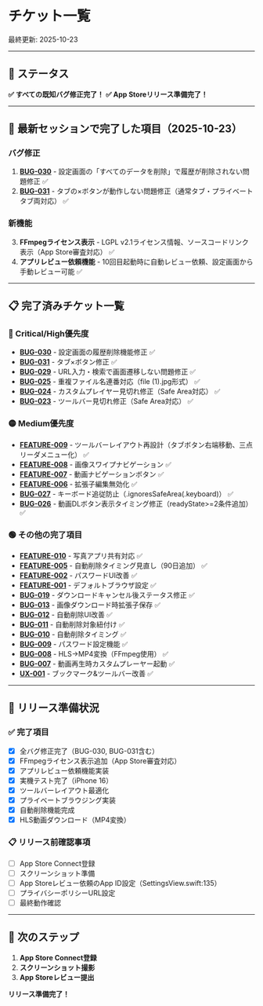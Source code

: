 # チケット一覧

最終更新: 2025-10-23

---

## 🎯 ステータス

**✅ すべての既知バグ修正完了！**
**✅ App Storeリリース準備完了！**

---

## 🎉 最新セッションで完了した項目（2025-10-23）

### バグ修正
1. **[BUG-030](02-improvements/BUG-030-history-not-deleted-in-settings.md)** - 設定画面の「すべてのデータを削除」で履歴が削除されない問題修正 ✅
2. **[BUG-031](02-improvements/BUG-031-tab-close-button-not-working.md)** - タブの×ボタンが動作しない問題修正（通常タブ・プライベートタブ両対応） ✅

### 新機能
3. **FFmpegライセンス表示** - LGPL v2.1ライセンス情報、ソースコードリンク表示（App Store審査対応） ✅
4. **アプリレビュー依頼機能** - 10回目起動時に自動レビュー依頼、設定画面から手動レビュー可能 ✅

---

## 📋 完了済みチケット一覧

### 🔴 Critical/High優先度

- **[BUG-030](02-improvements/BUG-030-history-not-deleted-in-settings.md)** - 設定画面の履歴削除機能修正 ✅
- **[BUG-031](02-improvements/BUG-031-tab-close-button-not-working.md)** - タブ×ボタン修正 ✅
- **[BUG-029](02-improvements/BUG-029-url-navigation-not-working.md)** - URL入力・検索で画面遷移しない問題修正 ✅
- **[BUG-025](02-improvements/BUG-025-duplicate-filename-overwrite.md)** - 重複ファイル名連番対応（file (1).jpg形式） ✅
- **[BUG-024](02-improvements/BUG-024-custom-player-cutoff-iphone16.md)** - カスタムプレイヤー見切れ修正（Safe Area対応） ✅
- **[BUG-023](02-improvements/BUG-023-toolbar-cutoff-iphone16.md)** - ツールバー見切れ修正（Safe Area対応） ✅

### 🟡 Medium優先度

- **[FEATURE-009](02-improvements/FEATURE-009-toolbar-layout-redesign.md)** - ツールバーレイアウト再設計（タブボタン右端移動、三点リーダメニュー化） ✅
- **[FEATURE-008](02-improvements/FEATURE-008-image-swipe-navigation.md)** - 画像スワイプナビゲーション ✅
- **[FEATURE-007](02-improvements/FEATURE-007-video-navigation-controls.md)** - 動画ナビゲーションボタン ✅
- **[FEATURE-006](02-improvements/FEATURE-006-disable-extension-edit.md)** - 拡張子編集無効化 ✅
- **[BUG-027](02-improvements/BUG-027-toolbar-follows-keyboard.md)** - キーボード追従防止（.ignoresSafeArea(.keyboard)） ✅
- **[BUG-026](02-improvements/BUG-026-video-dl-button-appears-too-early.md)** - 動画DLボタン表示タイミング修正（readyState>=2条件追加） ✅

### 🟢 その他の完了項目

- **[FEATURE-010](02-improvements/FEATURE-010-share-extension.md)** - 写真アプリ共有対応 ✅
- **[FEATURE-005](02-improvements/FEATURE-005-auto-delete-timing-redesign.md)** - 自動削除タイミング見直し（90日追加） ✅
- **[FEATURE-002](02-improvements/FEATURE-002-password-ui-improvement.md)** - パスワードUI改善 ✅
- **[FEATURE-001](02-improvements/FEATURE-001-secure-default-browser.md)** - デフォルトブラウザ設定 ✅
- **[BUG-019](02-improvements/BUG-019-download-cancel-status-not-cleared.md)** - ダウンロードキャンセル後ステータス修正 ✅
- **[BUG-013](02-improvements/BUG-013-image-download-no-extension.md)** - 画像ダウンロード時拡張子保存 ✅
- **[BUG-012](02-improvements/BUG-012-auto-delete-ui-improvements.md)** - 自動削除UI改善 ✅
- **[BUG-011](02-improvements/BUG-011-auto-delete-targets.md)** - 自動削除対象紐付け ✅
- **[BUG-010](02-improvements/BUG-010-auto-delete-timing.md)** - 自動削除タイミング ✅
- **[BUG-009](02-improvements/BUG-009-password-setting.md)** - パスワード設定機能 ✅
- **[BUG-008](02-improvements/BUG-008-hls-to-mp4.md)** - HLS→MP4変換（FFmpeg使用） ✅
- **[BUG-007](02-improvements/BUG-007-video-download-timing.md)** - 動画再生時カスタムプレーヤー起動 ✅
- **[UX-001](02-improvements/UX-001-bookmark-and-toolbar-improvement.md)** - ブックマーク&ツールバー改善 ✅

---

## 📝 リリース準備状況

### ✅ 完了項目
- [x] 全バグ修正完了（BUG-030, BUG-031含む）
- [x] FFmpegライセンス表示追加（App Store審査対応）
- [x] アプリレビュー依頼機能実装
- [x] 実機テスト完了（iPhone 16）
- [x] ツールバーレイアウト最適化
- [x] プライベートブラウジング実装
- [x] 自動削除機能完成
- [x] HLS動画ダウンロード（MP4変換）

### 📋 リリース前確認事項
- [ ] App Store Connect登録
- [ ] スクリーンショット準備
- [ ] App Storeレビュー依頼のApp ID設定（SettingsView.swift:135）
- [ ] プライバシーポリシーURL設定
- [ ] 最終動作確認

---

## 🚀 次のステップ

1. **App Store Connect登録**
2. **スクリーンショット撮影**
3. **App Storeレビュー提出**

**リリース準備完了！**
